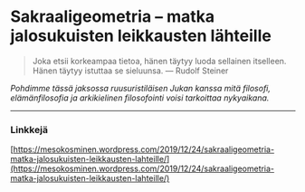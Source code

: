 # Sakraaligeometria – matka jalosukuisten leikkausten lähteille

> Joka etsii korkeampaa tietoa, hänen täytyy luoda sellainen itselleen. Hänen täytyy istuttaa se sieluunsa. — Rudolf Steiner

_Pohdimme tässä jaksossa ruusuristiläisen Jukan kanssa mitä filosofi, elämänfilosofia ja arkikielinen filosofointi voisi tarkoittaa nykyaikana._

---

### Linkkejä



[https://mesokosminen.wordpress.com/2019/12/24/sakraaligeometria-matka-jalosukuisten-leikkausten-lahteille/](https://mesokosminen.wordpress.com/2019/12/24/sakraaligeometria-matka-jalosukuisten-leikkausten-lahteille/)



